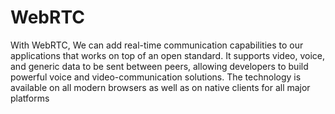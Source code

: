 # WebRTC

With WebRTC, We can add real-time communication capabilities to our applications that works on top of an open standard. It supports video, voice, and generic data to be sent between peers, allowing developers to build powerful voice and video-communication solutions. The technology is available on all modern browsers as well as on native clients for all major platforms

